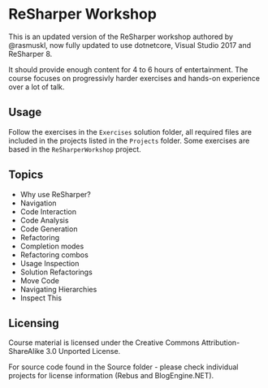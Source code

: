 # ReSharper Workshop

This is an updated version of the ReSharper workshop authored by @rasmuskl, now fully updated to use dotnetcore, Visual Studio 2017 and ReSharper 8.

It should provide enough content for 4 to 6 hours of entertainment. The course focuses on progressivly harder exercises and hands-on experience over a lot of talk.

## Usage

Follow the exercises in the `Exercises` solution folder, all required files are included in the projects listed in the `Projects` folder. Some exercises are based in the `ReSharperWorkshop` project.


## Topics

- Why use ReSharper?
- Navigation 
- Code Interaction
- Code Analysis
- Code Generation
- Refactoring
- Completion modes
- Refactoring combos
- Usage Inspection
- Solution Refactorings
- Move Code
- Navigating Hierarchies
- Inspect This

## Licensing

Course material is licensed under the Creative Commons Attribution-ShareAlike 3.0 Unported License.

For source code found in the Source folder - please check individual projects for license information (Rebus and BlogEngine.NET).